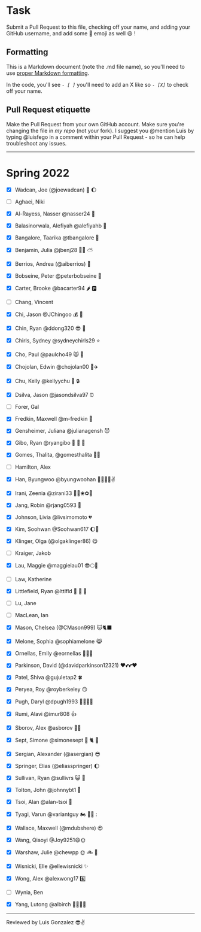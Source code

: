 # Task
Submit a Pull Request to this file, checking off your name, and adding your GitHub username, and add some :rocket: emoji as well :smiley: ! 

## Formatting
This is a Markdown document (note the .md file name), so you'll need to use [proper Markdown formatting](https://help.github.com/articles/basic-writing-and-formatting-syntax/#task-lists). 

In the code, you'll see *`- [ ]`* you'll need to add an X like so *`- [X]`* to check off your name.

## Pull Request etiquette
Make the Pull Request from your own GitHub account. Make sure you're changing the file in _my repo_ (not your fork). I suggest you @mention Luis by typing @luisfego in a comment within your Pull Request - so he can help troubleshoot any issues.  

------------

# Spring 2022

- [X] Wadcan, Joe (@joewadcan) 🚀 🌔

- [ ] Aghaei, Niki

- [x] Al-Rayess, Nasser @nasser24 🌯

- [x] Balasinorwala, Alefiyah @alefiyahb 🚀

- [X] Bangalore, Taarika @tbangalore 🦄

- [X] Benjamin, Julia  @jbenj28 🐕‍🦺 ⛅ 

- [X] Berrios, Andrea (@aiberrios) 👻

- [X] Bobseine, Peter @peterbobseine 🐻

- [X] Carter, Brooke @bacarter94 🌶️ 🅿️

- [ ] Chang, Vincent

- [x] Chi, Jason @JChingoo 💰 🦛

- [x] Chin, Ryan @ddong320 😎 🌊

- [x] Chirls, Sydney @sydneychirls29 ⭐

- [x] Cho, Paul @paulcho49 😾 🍫

- [x] Chojolan, Edwin @chojolan00 🐼✈️

- [x] Chu, Kelly @kellyychu 🔑 🔒

- [x] Dsilva, Jason @jasondsilva97 ⏰

- [ ] Forer, Gal

- [x] Fredkin, Maxwell @m-fredkin 🙂

- [x] Gensheimer, Juliana @julianagensh 😈

- [x] Gibo, Ryan @ryangibo 🙉 🙈 🙊

- [x] Gomes, Thalita, @gomesthalita 🚀🍀

- [ ] Hamilton, Alex

- [x] Han, Byungwoo @byungwoohan 🚀🌔🌙😎✌️

- [x] Irani, Zeenia @zirani33 🌼🌸❀✿🌷

- [x] Jang, Robin @rjang0593 🚀

- [x] Johnson, Livia @livsimomoto 💔

- [x] Kim, Soohwan @Soohwan617 🌔🚀

- [x] Klinger, Olga (@olgaklinger86) 😋

- [ ] Kraiger, Jakob

- [x] Lau, Maggie @maggielau01 😎🌕🚀

- [ ] Law, Katherine

- [X] Littlefield, Ryan @lttlfld 👋 🐚 🥾

- [ ] Lu, Jane

- [ ] MacLean, Ian

- [X] Mason, Chelsea (@CMason999) 🐱🐈‍⬛

- [x] Melone, Sophia @sophiamelone 😹

- [x] Ornellas, Emily @eornellas 🌟💃🎊

- [X] Parkinson, David (@davidparkinson12321) ❤️💕💕❤️

- [X] Patel, Shiva @gujuletap2 🍀

- [x] Peryea, Roy @royberkeley 🙃

- [X] Pugh, Daryl @dpugh1993 👍🏽👍🏽

- [X] Rumi, Alavi @imur808 👍

- [x] Sborov, Alex @asborov 🏌️‍♀️

- [X] Sept, Simone @simonesept 👋 🐈 🌳

- [X] Sergian, Alexander (@asergian) 😎

- [x] Springer, Elias (@eliasspringer) 🌔

- [x] Sullivan, Ryan @sullivrs 😺 🥳

- [x] Tolton, John @johnnybt1 🐡

- [X] Tsoi, Alan @alan-tsoi 🐻

- [X] Tyagi, Varun @variantguy 🏍️ 🏋️‍♂️ :

- [X] Wallace, Maxwell (@mdubshere) 😍 

- [x] Wang, Qiaoyi @Joy9251😄🌞

- [x] Warshaw, Julie @chewpp 🌞 🚲 🍕 

- [X] Wisnicki, Elle @ellewisnicki ✨

- [X] Wong, Alex @alexwong17 6️⃣

- [ ] Wynia, Ben

- [x] Yang, Lutong @albirch 🚴🏻🥎😽

-----------------

Reviewed by Luis Gonzalez 😎✌️ 
